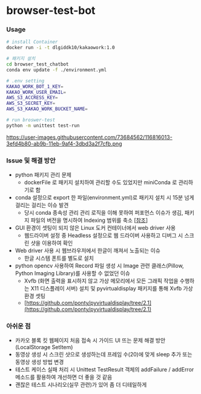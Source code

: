# browser-test-bot

### Usage

```bash
# install Container
docker run -i -t dlgiddk10/kakaowork:1.0

# 패키지 설치
cd browser_test_chatbot
conda env update -f ./environment.yml

# .env setting
KAKAO_WORK_BOT_1_KEY=
KAKAO_WORK_USER_EMAIL=
AWS_S3_ACCRESS_KEY=
AWS_S3_SECRET_KEY=
AWS_S3_KAKAO_WORK_BUCKET_NAME=

# run broswer-test
python -m unittest test-run
```

https://user-images.githubusercontent.com/73684562/116816013-3efd4b80-ab9b-11eb-9af4-3dbd3a2f7cfb.png

### Issue 및 해결 방안

- python 패키지 관리 문제
    - dockerFile 로 패키지 설치하여 관리할 수도 있었지만 miniConda 로 관리하기로 함
- conda 설정으로 export 한 파일(environment.yml)로 패키지 설치 시 15분 넘게 걸리는 걸리는 이슈 발견
    - 당시 conda 종속성 관리 관리 로직을 이해 못하여 퍼포먼스 이슈가 생김, 패키지 파일의 버전을 명시하여  Indexing 범위를 축소 [[참조](https://www.anaconda.com/blog/understanding-and-improving-condas-performance)]
- GUI 환경이 셋팅이 되지 않은 Linux 도커 컨테이너에서 web driver 사용
    - 웹드라이버 설정 중 Headless 설정으로 웹 드라이버 사용하고 디버그 시 스크린 샷을 이용하여 확인
- Web driver 사용 시 웹브라우저에서 한글이 깨져서 노출되는 이슈
    - 한글 시스템 폰트를 별도로 설치
- python opencv 사용하여 Record 파일 생성 시 Image 관련 클래스(Pillow, Python Imaging Library)를 사용할 수 없었던 이슈
    - Xvfb (화면 출력을 표시하지 않고 가상 메모리에서 모든 그래픽 작업을 수행하는 X11 디스플레이 서버)  설치 및 pyvirtualdisplay 패키지를 통해 Xvfb 가상 환경 셋팅
    - [https://github.com/ponty/pyvirtualdisplay/tree/2.1](https://github.com/ponty/pyvirtualdisplay/tree/2.1)

### 아쉬운 점

- 카카오 블록 킷 웹페이지 처음 접속 시 가이드 UI 뜨는 문제 해결 방안 (LocalStorage SetItem)
- 동영상 생성 시 스크린 샷으로 생성하는데 프레임 수(20)에 맞게 sleep 추가 또는 동영상 생성 방법 변경
- 테스트 케이스 실패 처리 시 Unittest TestResult 객체의 addFailure / addError 메소드를 활용하여 개선하면 더 좋을 것 같음
- 괜찮은 테스트 시나리오(실무 관련)가 있어 좀 더 디테일하게
